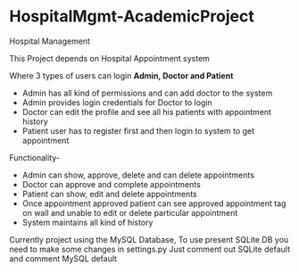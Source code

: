 # HospitalMgmt-AcademicProject
Hospital Management

This Project depends on Hospital Appointment system

Where 3 types of users can login **Admin, Doctor and Patient**
- Admin has all kind of permissions and can add doctor to the system
- Admin provides login credentials for Doctor to login
- Doctor can edit the profile and see all his patients with appointment history
- Patient user has to register first and then login to system to get appointment


Functionality-
  - Admin can show, approve, delete and can delete appointments
  - Doctor can approve and complete appointments
  - Patient can show, edit and delete appointments
  - Once appointment approved patient can see approved appointment tag on wall and unable to edit or delete particular appointment
  - System maintains all kind of history

Currently project using the MySQL Database, To use present SQLite DB you need to make some changes in settings.py
Just comment out SQLite default and comment MySQL default
